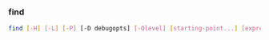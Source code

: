 ### find

```sh
find [-H] [-L] [-P] [-D debugopts] [-Olevel] [starting-point...] [expression]


```


